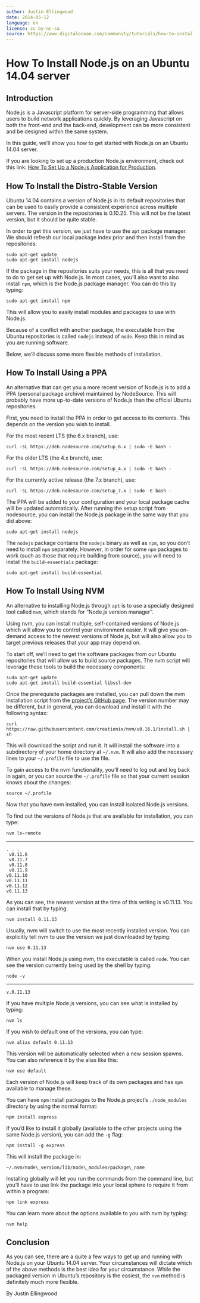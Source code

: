 ```yaml
---
author: Justin Ellingwood
date: 2014-05-12
language: en
license: cc by-nc-sa
source: https://www.digitalocean.com/community/tutorials/how-to-install-node-js-on-an-ubuntu-14-04-server
---
```


# How To Install Node.js on an Ubuntu 14.04 server

## Introduction

Node.js is a Javascript platform for server-side programming that allows users to build network applications quickly. By leveraging Javascript on both the front-end and the back-end, development can be more consistent and be designed within the same system.

In this guide, we’ll show you how to get started with Node.js on an Ubuntu 14.04 server.

If you are looking to set up a production Node.js environment, check out this link: [How To Set Up a Node.js Application for Production](how-to-set-up-a-node-js-application-for-production-on-ubuntu-14-04).

## How To Install the Distro-Stable Version

Ubuntu 14.04 contains a version of Node.js in its default repositories that can be used to easily provide a consistent experience across multiple servers. The version in the repositories is 0.10.25. This will not be the latest version, but it should be quite stable.

In order to get this version, we just have to use the `apt` package manager. We should refresh our local package index prior and then install from the repositories:

    sudo apt-get update
    sudo apt-get install nodejs

If the package in the repositories suits your needs, this is all that you need to do to get set up with Node.js. In most cases, you’ll also want to also install `npm`, which is the Node.js package manager. You can do this by typing:

    sudo apt-get install npm

This will allow you to easily install modules and packages to use with Node.js.

Because of a conflict with another package, the executable from the Ubuntu repositories is called `nodejs` instead of `node`. Keep this in mind as you are running software.

Below, we’ll discuss some more flexible methods of installation.

## How To Install Using a PPA

An alternative that can get you a more recent version of Node.js is to add a PPA (personal package archive) maintained by NodeSource. This will probably have more up-to-date versions of Node.js than the official Ubuntu repositories.

First, you need to install the PPA in order to get access to its contents. This depends on the version you wish to install.

For the most recent LTS (the 6.x branch), use:

    curl -sL https://deb.nodesource.com/setup_6.x | sudo -E bash -

For the older LTS (the 4.x branch), use:

    curl -sL https://deb.nodesource.com/setup_4.x | sudo -E bash -

For the currently active release (the 7.x branch), use:

    curl -sL https://deb.nodesource.com/setup_7.x | sudo -E bash -

The PPA will be added to your configuration and your local package cache will be updated automatically. After running the setup script from nodesource, you can install the Node.js package in the same way that you did above:

    sudo apt-get install nodejs

The `nodejs` package contains the `nodejs` binary as well as `npm`, so you don’t need to install `npm` separately. However, in order for some `npm` packages to work (such as those that require building from source), you will need to install the `build-essentials` package:

    sudo apt-get install build-essential

## How To Install Using NVM

An alternative to installing Node.js through `apt` is to use a specially designed tool called `nvm`, which stands for “Node.js version manager”.

Using nvm, you can install multiple, self-contained versions of Node.js which will allow you to control your environment easier. It will give you on-demand access to the newest versions of Node.js, but will also allow you to target previous releases that your app may depend on.

To start off, we’ll need to get the software packages from our Ubuntu repositories that will allow us to build source packages. The nvm script will leverage these tools to build the necessary components:

    sudo apt-get update
    sudo apt-get install build-essential libssl-dev

Once the prerequisite packages are installed, you can pull down the nvm installation script from the [project’s GitHub page](https://github.com/creationix/nvm). The version number may be different, but in general, you can download and install it with the following syntax:

    curl https://raw.githubusercontent.com/creationix/nvm/v0.16.1/install.sh | sh

This will download the script and run it. It will install the software into a subdirectory of your home directory at `~/.nvm`. It will also add the necessary lines to your `~/.profile` file to use the file.

To gain access to the nvm functionality, you’ll need to log out and log back in again, or you can source the `~/.profile` file so that your current session knows about the changes:

    source ~/.profile

Now that you have nvm installed, you can install isolated Node.js versions.

To find out the versions of Node.js that are available for installation, you can type:

    nvm ls-remote

* * *

    . . .
     v0.11.6
     v0.11.7
     v0.11.8
     v0.11.9
    v0.11.10
    v0.11.11
    v0.11.12
    v0.11.13

As you can see, the newest version at the time of this writing is v0.11.13. You can install that by typing:

    nvm install 0.11.13

Usually, nvm will switch to use the most recently installed version. You can explicitly tell nvm to use the version we just downloaded by typing:

    nvm use 0.11.13

When you install Node.js using nvm, the executable is called `node`. You can see the version currently being used by the shell by typing:

    node -v

* * *

    v.0.11.13

If you have multiple Node.js versions, you can see what is installed by typing:

    nvm ls

If you wish to default one of the versions, you can type:

    nvm alias default 0.11.13

This version will be automatically selected when a new session spawns. You can also reference it by the alias like this:

    nvm use default

Each version of Node.js will keep track of its own packages and has `npm` available to manage these.

You can have `npm` install packages to the Node.js project’s `./node_modules` directory by using the normal format:

    npm install express

If you’d like to install it globally (available to the other projects using the same Node.js version), you can add the `-g` flag:

    npm install -g express

This will install the package in:

    ~/.nvm/node\_version/lib/node\_modules/package\_name

Installing globally will let you run the commands from the command line, but you’ll have to use link the package into your local sphere to require it from within a program:

    npm link express

You can learn more about the options available to you with nvm by typing:

    nvm help

## Conclusion

As you can see, there are a quite a few ways to get up and running with Node.js on your Ubuntu 14.04 server. Your circumstances will dictate which of the above methods is the best idea for your circumstance. While the packaged version in Ubuntu’s repository is the easiest, the `nvm` method is definitely much more flexible.

By Justin Ellingwood
